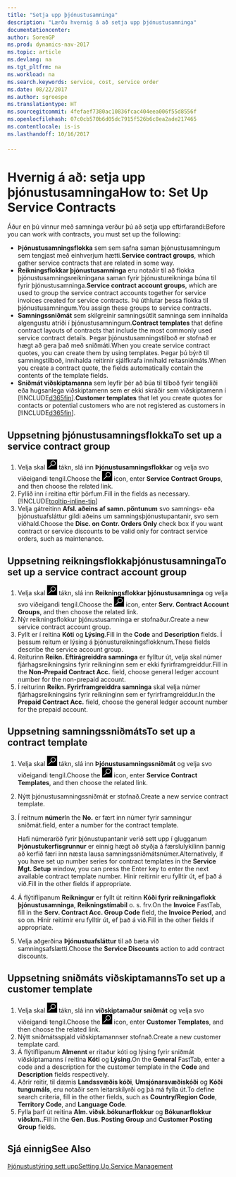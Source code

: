 ```yaml
---
title: "Setja upp þjónustusamninga"
description: "Lærðu hvernig á að setja upp þjónustusamninga"
documentationcenter: 
author: SorenGP
ms.prod: dynamics-nav-2017
ms.topic: article
ms.devlang: na
ms.tgt_pltfrm: na
ms.workload: na
ms.search.keywords: service, cost, service order
ms.date: 08/22/2017
ms.author: sgroespe
ms.translationtype: HT
ms.sourcegitcommit: 4fefaef7380ac10836fcac404eea006f55d8556f
ms.openlocfilehash: 07c0cb570b6d05dc7915f526b6c8ea2ade217465
ms.contentlocale: is-is
ms.lasthandoff: 10/16/2017

---
```


# <a name="how-to-set-up-service-contracts"></a><span data-ttu-id="71207-103">Hvernig á að: setja upp þjónustusamninga</span><span class="sxs-lookup"><span data-stu-id="71207-103">How to: Set Up Service Contracts</span></span>
<span data-ttu-id="71207-104">Áður en þú vinnur með samninga verður þú að setja upp eftirfarandi:</span><span class="sxs-lookup"><span data-stu-id="71207-104">Before you can work with contracts, you must set up the following:</span></span> 

* <span data-ttu-id="71207-105">**Þjónustusamningsflokka** sem sem safna saman þjónustusamningum sem tengjast með einhverjum hætti.</span><span class="sxs-lookup"><span data-stu-id="71207-105">**Service contract groups**, which gather service contracts that are related in some way.</span></span>
* <span data-ttu-id="71207-106">**Reikningsflokkar þjónustusamninga** eru notaðir til að flokka þjónustusamningsreikningana saman fyrir þjónustureikninga búna til fyrir þjónustusamninga.</span><span class="sxs-lookup"><span data-stu-id="71207-106">**Service contract account groups**, which are used to group the service contract accounts together for service invoices created for service contracts.</span></span> <span data-ttu-id="71207-107">Þú úthlutar þessa flokka til þjónustusamningum.</span><span class="sxs-lookup"><span data-stu-id="71207-107">You assign these groups to service contracts.</span></span>  
* <span data-ttu-id="71207-108">**Samningssniðmát** sem skilgreinir samningsútlit samninga sem innihalda algengustu atriði í þjónustusamningum.</span><span class="sxs-lookup"><span data-stu-id="71207-108">**Contract templates** that define contract layouts of contracts that include the most commonly used service contract details.</span></span> <span data-ttu-id="71207-109">Þegar þjónustusamningstilboð er stofnað er hægt að gera það með sniðmáti.</span><span class="sxs-lookup"><span data-stu-id="71207-109">When you create service contract quotes, you can create them by using templates.</span></span> <span data-ttu-id="71207-110">Þegar þú býrð til samningstilboð, innihalda reitirnir sjálfkrafa innihald reitasniðmáts.</span><span class="sxs-lookup"><span data-stu-id="71207-110">When you create a contract quote, the fields automatically contain the contents of the template fields.</span></span>
* <span data-ttu-id="71207-111">**Sniðmát viðskiptamanna** sem leyfir þér að búa til tilboð fyrir tengiliði eða hugsanlega viðskiptamenn sem er ekki skráðir sem viðskiptamenn í [!INCLUDE[d365fin](includes/d365fin_md.md)].</span><span class="sxs-lookup"><span data-stu-id="71207-111">**Customer templates** that let you create quotes for contacts or potential customers who are not registered as customers in [!INCLUDE[d365fin](includes/d365fin_md.md)].</span></span>  

## <a name="to-set-up-a-service-contract-group"></a><span data-ttu-id="71207-112">Uppsetning þjónustusamningsflokka</span><span class="sxs-lookup"><span data-stu-id="71207-112">To set up a service contract group</span></span>  
1. <span data-ttu-id="71207-113">Velja skal ![Leit að síðu eða skýrslu](media/ui-search/search_small.png "Leit að síðu eða skýrslu táknið") tákn, slá inn **Þjónustusamningsflokkar** og velja svo viðeigandi tengil.</span><span class="sxs-lookup"><span data-stu-id="71207-113">Choose the ![Search for Page or Report](media/ui-search/search_small.png "Search for Page or Report icon") icon, enter **Service Contract Groups**, and then choose the related link.</span></span>  
2. <span data-ttu-id="71207-114">Fyllið inn í reitina eftir þörfum.</span><span class="sxs-lookup"><span data-stu-id="71207-114">Fill in the fields as necessary.</span></span> [!INCLUDE[tooltip-inline-tip](includes/tooltip-inline-tip_md.md)]
3. <span data-ttu-id="71207-115">Velja gátreitinn **Afsl. aðeins af samn. pöntunum** svo samnings- eða þjónustuafsláttur gildi aðeins um samningsþjónustupantanir, svo sem viðhald.</span><span class="sxs-lookup"><span data-stu-id="71207-115">Choose the **Disc. on Contr. Orders Only** check box if you want contract or service discounts to be valid only for contract service orders, such as maintenance.</span></span>  

## <a name="to-set-up-a-service-contract-account-group"></a><span data-ttu-id="71207-116">Uppsetning reikningsflokkaþjónustusamninga</span><span class="sxs-lookup"><span data-stu-id="71207-116">To set up a service contract account group</span></span>  
1. <span data-ttu-id="71207-117">Velja skal ![Leit að síðu eða skýrslu](media/ui-search/search_small.png "Leit að síðu eða skýrslu táknið") tákn, slá inn **Reikningsflokkar þjónustusamninga** og velja svo viðeigandi tengil.</span><span class="sxs-lookup"><span data-stu-id="71207-117">Choose the ![Search for Page or Report](media/ui-search/search_small.png "Search for Page or Report icon") icon, enter **Serv. Contract Account Groups**, and then choose the related link.</span></span>  
2. <span data-ttu-id="71207-118">Nýr reikningsflokkur þjónustusamninga er stofnaður.</span><span class="sxs-lookup"><span data-stu-id="71207-118">Create a new service contract account group.</span></span>   
3. <span data-ttu-id="71207-119">Fyllt er í reitina **Kóti** og **Lýsing**.</span><span class="sxs-lookup"><span data-stu-id="71207-119">Fill in the **Code** and **Description** fields.</span></span> <span data-ttu-id="71207-120">Í þessum reitum er lýsing á þjónustureikningsflokknum.</span><span class="sxs-lookup"><span data-stu-id="71207-120">These fields describe the service account group.</span></span>  
4. <span data-ttu-id="71207-121">Reiturinn **Reikn. Eftirágreiddra samninga** er fylltur út, velja skal númer fjárhagsreikningsins fyrir reikninginn sem er ekki fyrirframgreiddur.</span><span class="sxs-lookup"><span data-stu-id="71207-121">Fill in the **Non-Prepaid Contract Acc.** field, choose general ledger account number for the non-prepaid account.</span></span>  
5. <span data-ttu-id="71207-122">Í reiturinn **Reikn. Fyrirframgreiddra samninga** skal velja númer fjárhagsreikningsins fyrir reikninginn sem er fyrirframgreiddur.</span><span class="sxs-lookup"><span data-stu-id="71207-122">In the **Prepaid Contract Acc.** field, choose the general ledger account number for the prepaid account.</span></span>  

## <a name="to-set-up-a-contract-template"></a><span data-ttu-id="71207-123">Uppsetning samningssniðmáts</span><span class="sxs-lookup"><span data-stu-id="71207-123">To set up a contract template</span></span>  
1. <span data-ttu-id="71207-124">Velja skal ![Leit að síðu eða skýrslu](media/ui-search/search_small.png "Leit að síðu eða skýrslu táknið") tákn, slá inn **Þjónustusamningssniðmát** og velja svo viðeigandi tengil.</span><span class="sxs-lookup"><span data-stu-id="71207-124">Choose the ![Search for Page or Report](media/ui-search/search_small.png "Search for Page or Report icon") icon, enter **Service Contract Templates**, and then choose the related link.</span></span>  
2. <span data-ttu-id="71207-125">Nýtt þjónustusamningssniðmát er stofnað.</span><span class="sxs-lookup"><span data-stu-id="71207-125">Create a new service contract template.</span></span>  
3. <span data-ttu-id="71207-126">Í reitnum **númer**</span><span class="sxs-lookup"><span data-stu-id="71207-126">In the **No.**</span></span> <span data-ttu-id="71207-127">er fært inn númer fyrir samningur sniðmát.</span><span class="sxs-lookup"><span data-stu-id="71207-127">field, enter a number for the contract template.</span></span>  
  
     <span data-ttu-id="71207-128">Hafi númeraröð fyrir þjónustupantanir verið sett upp í glugganum **Þjónustukerfisgrunnur** er einnig hægt að styðja á færslulykilinn þannig að kerfið færi inn næsta lausa samningssniðmátsnúmer.</span><span class="sxs-lookup"><span data-stu-id="71207-128">Alternatively, if you have set up number series for contract templates in the **Service Mgt. Setup** window, you can press the Enter key to enter the next available contract template number.</span></span> <span data-ttu-id="71207-129">Hinir reitirnir eru fylltir út, ef það á við.</span><span class="sxs-lookup"><span data-stu-id="71207-129">Fill in the other fields if appropriate.</span></span>  
  
4. <span data-ttu-id="71207-130">Á flýtiflipanum **Reikningur** er fyllt út reitinn **Kóði fyrir reikningaflokk þjónustusamninga**, **Reikningstímabil** o. s. frv.</span><span class="sxs-lookup"><span data-stu-id="71207-130">On the **Invoice** FastTab, fill in the **Serv. Contract Acc. Group Code** field, the **Invoice Period**, and so on.</span></span> <span data-ttu-id="71207-131">Hinir reitirnir eru fylltir út, ef það á við.</span><span class="sxs-lookup"><span data-stu-id="71207-131">Fill in the other fields if appropriate.</span></span>  
5. <span data-ttu-id="71207-132">Velja aðgerðina **Þjónustuafsláttur** til að bæta við samningsafslætti.</span><span class="sxs-lookup"><span data-stu-id="71207-132">Choose the **Service Discounts** action to add contract discounts.</span></span>  

## <a name="to-set-up-a-customer-template"></a><span data-ttu-id="71207-133">Uppsetning sniðmáts viðskiptamanns</span><span class="sxs-lookup"><span data-stu-id="71207-133">To set up a customer template</span></span>  
1. <span data-ttu-id="71207-134">Velja skal ![Leit að síðu eða skýrslu](media/ui-search/search_small.png "Leit að síðu eða skýrslu táknið") tákn, slá inn **viðskiptamaður sniðmát** og velja svo viðeigandi tengil.</span><span class="sxs-lookup"><span data-stu-id="71207-134">Choose the ![Search for Page or Report](media/ui-search/search_small.png "Search for Page or Report icon") icon, enter **Customer Templates**, and then choose the related link.</span></span>  
2. <span data-ttu-id="71207-135">Nýtt  sniðmátsspjald viðskiptamannser stofnað.</span><span class="sxs-lookup"><span data-stu-id="71207-135">Create a new customer template card.</span></span>  
3. <span data-ttu-id="71207-136">Á flýtiflipanum **Almennt** er ritaður kóti og lýsing fyrir sniðmát viðskiptamanns í reitina **Kóti** og **Lýsing**.</span><span class="sxs-lookup"><span data-stu-id="71207-136">On the **General** FastTab, enter a code and a description for the customer template in the **Code** and **Description** fields respectively.</span></span> 
4. <span data-ttu-id="71207-137">Aðrir reitir, til dæmis **Landssvæðis kóði**, **Umsjónarsvæðiskóði** og **Kóði tungumáls**, eru notaðir sem leitarskilyrði og þá má fylla út.</span><span class="sxs-lookup"><span data-stu-id="71207-137">To define search criteria, fill in the other fields, such as **Country/Region Code**, **Territory Code**, and **Language Code**.</span></span>  
5. <span data-ttu-id="71207-138">Fylla þarf út reitina **Alm. viðsk.bókunarflokkur** og **Bókunarflokkur viðskm.**.</span><span class="sxs-lookup"><span data-stu-id="71207-138">Fill in the **Gen. Bus. Posting Group** and **Customer Posting Group** fields.</span></span>  

## <a name="see-also"></a><span data-ttu-id="71207-139">Sjá einnig</span><span class="sxs-lookup"><span data-stu-id="71207-139">See Also</span></span>
[<span data-ttu-id="71207-140">Þjónustustýring sett upp</span><span class="sxs-lookup"><span data-stu-id="71207-140">Setting Up Service Management</span></span>](service-setup-service.md)
